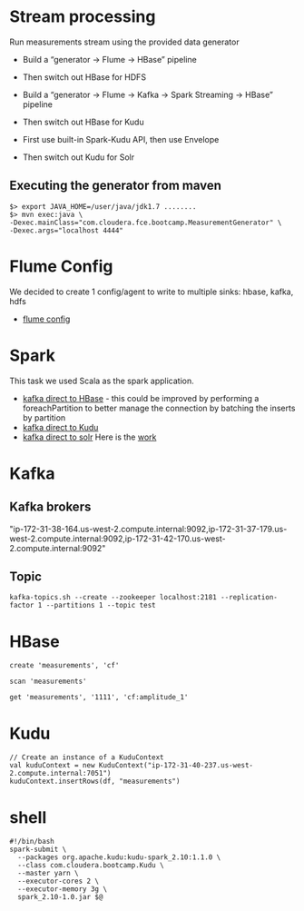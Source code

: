 # Stream processing
Run measurements stream using the provided data generator

* Build a “generator -> Flume -> HBase” pipeline
* Then switch out HBase for HDFS

* Build a “generator -> Flume -> Kafka -> Spark Streaming -> HBase” pipeline
* Then switch out HBase for Kudu
* First use built-in Spark-Kudu API, then use Envelope
* Then switch out Kudu for Solr

## Executing the generator from maven
```
$> export JAVA_HOME=/user/java/jdk1.7 ........
$> mvn exec:java \
-Dexec.mainClass="com.cloudera.fce.bootcamp.MeasurementGenerator" \
-Dexec.args="localhost 4444"
```

# Flume Config
We decided to create 1 config/agent to write to multiple sinks: hbase, kafka, hdfs
* [flume config](flume2.conf)


# Spark
This task we used Scala as the spark application. 

* [kafka direct to HBase](../spark/src/main/scala/com/cloudera/bootcamp/Streaming.scala) - this could be improved by performing a foreachPartition to better manage the connection by batching the inserts by partition
* [kafka direct to Kudu](../spark/src/main/scala/com/cloudera/bootcamp/Kudu.scala)
* [kafka direct to solr](kafka.md) Here is the [work](hbase-solr)

# Kafka
## Kafka brokers
"ip-172-31-38-164.us-west-2.compute.internal:9092,ip-172-31-37-179.us-west-2.compute.internal:9092,ip-172-31-42-170.us-west-2.compute.internal:9092"
## Topic
```
kafka-topics.sh --create --zookeeper localhost:2181 --replication-factor 1 --partitions 1 --topic test
```

# HBase
```
create 'measurements', 'cf'
```
```
scan 'measurements'
```
```
get 'measurements', '1111', 'cf:amplitude_1'
```

# Kudu
```
// Create an instance of a KuduContext
val kuduContext = new KuduContext("ip-172-31-40-237.us-west-2.compute.internal:7051")
kuduContext.insertRows(df, "measurements")
```

# shell
```
#!/bin/bash
spark-submit \
  --packages org.apache.kudu:kudu-spark_2.10:1.1.0 \
  --class com.cloudera.bootcamp.Kudu \
  --master yarn \
  --executor-cores 2 \
  --executor-memory 3g \
  spark_2.10-1.0.jar $@
```
